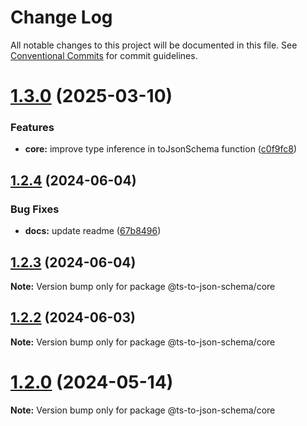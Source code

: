 # Change Log

All notable changes to this project will be documented in this file.
See [Conventional Commits](https://conventionalcommits.org) for commit guidelines.

# [1.3.0](https://github.com/pedromdev/ts-to-json-schema/compare/v1.2.4...v1.3.0) (2025-03-10)


### Features

* **core:** improve type inference in toJsonSchema function ([c0f9fc8](https://github.com/pedromdev/ts-to-json-schema/commit/c0f9fc8893639d3612c02bf569a19e00394eecdf))





## [1.2.4](https://github.com/pedromdev/ts-to-json-schema/compare/v1.2.3...v1.2.4) (2024-06-04)


### Bug Fixes

* **docs:** update readme ([67b8496](https://github.com/pedromdev/ts-to-json-schema/commit/67b84968bc65b717d4adaa94784baeea82f9b474))





## [1.2.3](https://github.com/pedromdev/ts-to-json-schema/compare/v1.2.2...v1.2.3) (2024-06-04)

**Note:** Version bump only for package @ts-to-json-schema/core





## [1.2.2](https://github.com/pedromdev/ts-to-json-schema/compare/v1.2.1...v1.2.2) (2024-06-03)

**Note:** Version bump only for package @ts-to-json-schema/core





# [1.2.0](https://github.com/pedromdev/ts-to-json-schema/compare/v1.1.1...v1.2.0) (2024-05-14)

**Note:** Version bump only for package @ts-to-json-schema/core
